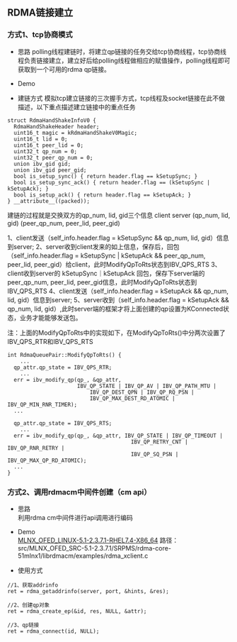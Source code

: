 ## RDMA链接建立
### 方式1、tcp协商模式
* 思路
polling线程建链时，将建立qp链接的任务交给tcp协商线程，tcp协商线程负责链接建立，建立好后给polling线程做相应的赋值操作，polling线程即可获取到一个可用的rdma qp链接。

* Demo

* 建链方式
模拟tcp建立链接的三次握手方式，tcp线程及socket链接在此不做描述，以下重点描述建立链接中的重点任务
```
struct RdmaHandShakeInfoV0 {
  RdmaHandShakeHeader header;
  uint16_t magic = kRdmaHandShakeV0Magic;
  uint16_t lid = 0;
  uint16_t peer_lid = 0;
  uint32_t qp_num = 0;
  uint32_t peer_qp_num = 0;
  union ibv_gid gid;
  union ibv_gid peer_gid;
  bool is_setup_sync() { return header.flag == kSetupSync; }
  bool is_setup_sync_ack() { return header.flag == (kSetupSync | kSetupAck); }
  bool is_setup_ack() { return header.flag == kSetupAck; }
} __attribute__((packed));
```

建链的过程就是交换双方的qp_num, lid, gid三个信息
client                                  server
(qp_num, lid, gid)                      (peer_qp_num, peer_lid, peer_gid)

1、client发送（self_info.header.flag = kSetupSync && qp_num, lid, gid）信息到server;
2、server收到client发来的如上信息，保存后，回包（self_info.header.flag = kSetupSync | kSetupAck && peer_qp_num, peer_lid, peer_gid）给client，此时ModifyQpToRts状态到IBV_QPS_RTS
3、client收到server的 kSetupSync｜kSetupAck 回包，保存下server端的peer_qp_num, peer_lid, peer_gid信息，此时ModifyQpToRts状态到IBV_QPS_RTS
4、client发送（self_info.header.flag = kSetupAck && qp_num, lid, gid）信息到server;
5、server收到（self_info.header.flag = kSetupAck && qp_num, lid, gid）,此时server端的框架才将上面创建的qp设置为KConnected状态，业务才能能够发送包。

注：上面的ModifyQpToRts中的实现如下，在ModifyQpToRts()中分两次设置了IBV_QPS_RTR和IBV_QPS_RTS
```
int RdmaQueuePair::ModifyQpToRts() {
    ...
  qp_attr.qp_state = IBV_QPS_RTR;
    ...
  err = ibv_modify_qp(qp_, &qp_attr,
                      IBV_QP_STATE | IBV_QP_AV | IBV_QP_PATH_MTU |
                          IBV_QP_DEST_QPN | IBV_QP_RQ_PSN |
                          IBV_QP_MAX_DEST_RD_ATOMIC | IBV_QP_MIN_RNR_TIMER);
  ...

  qp_attr.qp_state = IBV_QPS_RTS;
    ...
  err = ibv_modify_qp(qp_, &qp_attr, IBV_QP_STATE | IBV_QP_TIMEOUT |
                                       IBV_QP_RETRY_CNT | IBV_QP_RNR_RETRY |
                                       IBV_QP_SQ_PSN | IBV_QP_MAX_QP_RD_ATOMIC);
  ...
}
```


### 方式2、调用rdmacm中间件创建（cm api）
* 思路   
利用rdma cm中间件进行api调用进行编码

* Demo   
[MLNX_OFED_LINUX-5.1-2.3.7.1-RHEL7.4-X86_64](https://docs.mellanox.com/pages/viewpage.action?pageId=39279600)
路径：src/MLNX_OFED_SRC-5.1-2.3.7.1/SRPMS/rdma-core-51mlnx1/librdmacm/examples/rdma_xclient.c

* 使用方式   
```
//1、获取addrinfo
ret = rdma_getaddrinfo(server, port, &hints, &res);

//2、创建qp对象
ret = rdma_create_ep(&id, res, NULL, &attr);

//3、qp链接
ret = rdma_connect(id, NULL);
```


